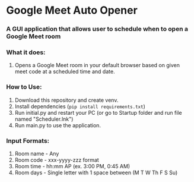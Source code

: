 # Google Meet Auto Opener
 ### A GUI application that allows user to schedule when to open a Google Meet room
 
 ### What it does:
 1. Opens a Google Meet room in your default browser based on given meet code at a scheduled time and date.

### How to Use:
 1. Download this repository and create venv.
 2. Install dependencies (`pip install requirements.txt`)
 3. Run initial.py and restart your PC (or go to Startup folder and run file named "Scheduler.lnk")
 4. Run main.py to use the application.

### Input Formats:
 1. Room name - Any
 2. Room code - xxx-yyyy-zzz format
 3. Room time - hh:mm AP (ex. 3:00 PM, 0:45 AM)
 4. Room days - Single letter with 1 space between (M T W Th F S Su)
